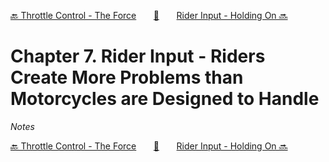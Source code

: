 [🔙 Throttle Control - The Force][previous-chapter]&nbsp;&nbsp;&nbsp;&nbsp;&nbsp;&nbsp;&nbsp;[🏡][readme]&nbsp;&nbsp;&nbsp;&nbsp;&nbsp;&nbsp;&nbsp;[Rider Input - Holding On 🔜][upcoming-chapter]

# Chapter 7. Rider Input - Riders Create More Problems than Motorcycles are Designed to Handle

_Notes_

[🔙 Throttle Control - The Force][previous-chapter]&nbsp;&nbsp;&nbsp;&nbsp;&nbsp;&nbsp;&nbsp;[🏡][readme]&nbsp;&nbsp;&nbsp;&nbsp;&nbsp;&nbsp;&nbsp;[Rider Input - Holding On 🔜][upcoming-chapter]

[readme]: README.md
[previous-chapter]: ch06-throttle-control-the-force.md
[upcoming-chapter]: ch08-rider-input-holding-on.md